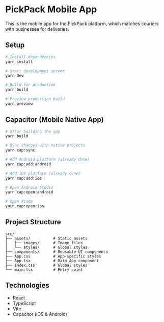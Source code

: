 # PickPack Mobile App

This is the mobile app for the PickPack platform, which matches couriers with businesses for deliveries.

## Setup

```bash
# Install dependencies
yarn install

# Start development server
yarn dev

# Build for production
yarn build

# Preview production build
yarn preview
```

## Capacitor (Mobile Native App)

```bash
# After building the app
yarn build

# Sync changes with native projects
yarn cap:sync

# Add Android platform (already done)
yarn cap:add:android

# Add iOS platform (already done)
yarn cap:add:ios

# Open Android Studio
yarn cap:open:android

# Open Xcode
yarn cap:open:ios
```

## Project Structure

```
src/
├── assets/          # Static assets
│   ├── images/      # Image files
│   └── styles/      # Global styles
├── components/      # Reusable UI components
├── App.css          # App-specific styles
├── App.tsx          # Main App component
├── index.css        # Global styles
└── main.tsx         # Entry point
```

## Technologies

- React
- TypeScript
- Vite
- Capacitor (iOS & Android)
